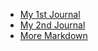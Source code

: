 - [My 1st Journal](entries/1Journal.md)
- [My 2nd Journal](entries/2Journal.md)
- [More Markdown](entries/3Journal.md)

